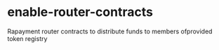 # enable-router-contracts
Rapayment router contracts to distribute funds to members ofprovided token registry
